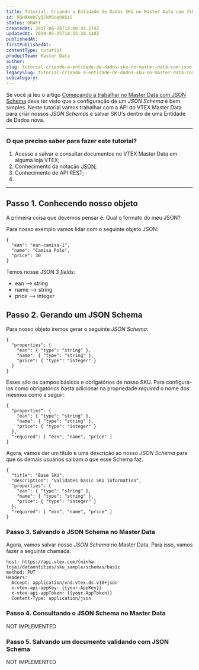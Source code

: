 ```yaml
---
title: Tutorial: Criando a Entidade de Dados SKU no Master Data com JSON Schema
id: RGHAXehCyQCkMSoq0A6iS
status: DRAFT
createdAt: 2017-06-26T19:00:34.174Z
updatedAt: 2020-05-25T18:55:30.140Z
publishedAt: 
firstPublishedAt: 
contentType: tutorial
productTeam: Master Data
author: 
slug: tutorial-criando-a-entidade-de-dados-sku-no-master-data-com-json-schema
legacySlug: tutorial-criando-a-entidade-de-dados-sku-no-master-data-com-json-schema
subcategory: 
---
```


Se você já leu o artigo <a href="https://app.contentful.com/spaces/alneenqid6w5/entries/6uLbweaMBGqOm44cESMkEQ" target="_blank">Começando a trabalhar no Master Data com JSON Schema</a> deve ter visto que a configuração de um *JSON Schema* é bem simples. Neste tutorial vamos trabalhar com a API do VTEX Master Data para criar nossos *JSON Schemas* e salvar SKU's dentro de uma Entidade de Dados nova.

___________

### O que preciso saber para fazer este tutorial?

1. Acesso a salvar e consultar documentos no VTEX Master Data em alguma loja VTEX;
2. Conhecimento da notação [JSON](http://www.json.org/json-pt.html);
3. Conhecimento de API REST;
4. 

_________

## Passo 1. Conhecendo nosso objeto

A primeira coisa que devemos pensar é: Qual o formato do meu JSON?

Para nosso exemplo vamos lidar com o seguinte objeto JSON:

```
{
  "ean": "ean-camisa-1",
  "name": "Camisa Polo",
  "price": 30
}
```

Temos nosse JSON 3 *fields*: 
- ean --> string
- name --> string
- price --> integer

## Passo 2. Gerando um JSON Schema
Para nosso objeto iremos gerar o seguinte *JSON Schema*:
```
{
  "properties": {
    "ean": { "type": "string" },
    "name": { "type": "string" },
    "price": { "type": "integer" }
  }
}
```

Esses são os campos básicos e obrigatórios de nosso SKU. Para configurá-los como obrigatórios basta adicionar na propriedade *required* o nome dos mesmos como a seguir:

```
{
  "properties": {
    "ean": { "type": "string" },
    "name": { "type": "string" },
    "price": { "type": "integer" }
  },
  "required": [ "ean", "name", "price" ]
}
```

Agora, vamos dar um título e uma descrição ao nosso *JSON Schema* para que os demais usuários saibam o que esse Schema faz.

```
{
  "title": "Base SKU",
  "description": "Validates basic SKU information",
  "properties": {
    "ean": { "type": "string" },
    "name": { "type": "string" },
    "price": { "type": "integer" }
  },
  "required": [ "ean", "name", "price" ]
}
```

### Passo 3. Salvando o JSON Schema no Master Data

Agora, vamos salvar nosso *JSON Schema* no Master Data. Para isso, vamos fazer a seguinte chamada:

```
host: https://api.vtex.com/{minha-loja}/dataentities/sku_sample/schemas/basic
method: PUT
Headers: 
  Accept: application/vnd.vtex.ds.v10+json
  x-vtex-api-appKey: {{your-AppKey}}
  x-vtex-api-appToken: {{your-AppToken}}
  Content-Type: application/json
```

### Passo 4. Consultando o JSON Schema no Master Data
NOT IMPLEMENTED

### Passo 5. Salvando um documento validando com JSON Schema
NOT IMPLEMENTED
